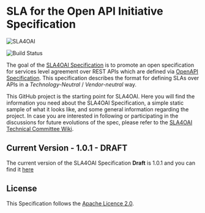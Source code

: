 # SLA for the Open API Initiative Specification

![SLA4OAI](https://github.com/isa-group/SLA4OAI-Specification/raw/main/media/SLA4OAI-150-tr.png)

![Build Status](https://github.com/isa-group/SLA4OAI-Specification/workflows/validate-markdown/badge.svg)

The goal of the [SLA4OAI Specification](versions/1.0.1-Draft.md) is to promote an open specification for
services level agreement over REST APIs which are defined via [OpenAPI Specification](https://github.com/OAI/OpenAPI-Specification).  This specification describes the format for defining SLAs over APIs in a *Technology-Neutral* / *Vendor-neutral* way.

This GitHub project is the starting point for SLA4OAI. Here you will find the information you need about the SLA4OAI Specification, a simple static sample of what it looks like, and some general information regarding the project. In case you are interested in following or participating in the discussions for future evolutions of the spec, please refer to the [SLA4OAI Technical Committee Wiki](https://github.com/isa-group/SLA4OAI-TC).

## Current Version - 1.0.1 - DRAFT

The current version of the SLA4OAI Specification **Draft** is 1.0.1 and you can find it [here](versions/1.0.1-Draft.md)

## License

This Specification follows the [Apache Licence 2.0](LICENSE).
